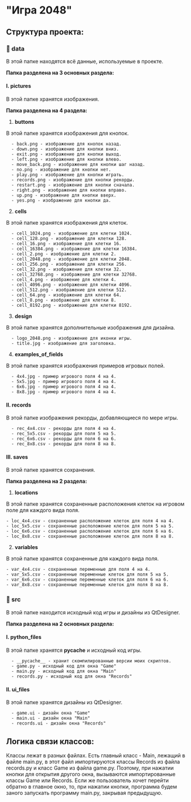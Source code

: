 # "Игра 2048"
## Структура проекта:
### 📁 data
В этой папке находятся всё данные, используемые в проекте.  
       
__Папка разделена на 3 основных раздела:__  
      
   #### I. __pictures__  

  В этой папке хранятся изображения.   
            
  __Папка разделена на 4 раздела:__  
   1. __buttons__  
         
   В этой папке хранятся изображения для кнопок.   
            
      - back.png - изображение для кнопок назад.
      - down.png - изображение для кнопки вниз.
      - exit.png - изображение для кнопки выход.
      - left.png - изображение для кнопки влево.
      - move_back.png - изображение для кнопки шаг назад.
      - no.png - изображение для кнопки нет.
      - play.png - изображение для кнопки играть.
      - records.png - изображение для кнопки рекорды.
      - restart.png - изображение для кнопки сначала.
      - right.png - изображение для кнопки вправо.
      - up.png - изображение для кнопки вверх.
      - yes.png - изображение для кнопки да.
        
   2. __cells__
        
   В этой папке хранятся изображения для клеток.   
          
      - cell_1024.png - изображение для клетки 1024.
      - cell_128.png - изображение для клетки 128.
      - cell_16.png - изображение для клетки 16.
      - cell_16384.png - изображение для клетки 16384.
      - cell_2.png - изображение для клетки 2.
      - cell_2048.png - изображение для клетки 2048.
      - cell_256.png - изображение для клетки 256.
      - cell_32.png - изображение для клетки 32.
      - cell_32768.png - изображение для клетки 32768.
      - cell_4.png - изображение для клетки 4.
      - cell_4096.png - изображение для клетки 4096.
      - cell_512.png - изображение для клетки 512.
      - cell_64.png - изображение для клетки 64.
      - cell_8.png - изображение для клетки 8.
      - cell_8192.png - изображение для клетки 8192.
      
   3. __design__
     
   В этой папке хранятся дополнительные изображения для дизайна.   
           
      - logo_2048.png - изображение для иконки игры. 
      - title.jpg - изображение для заголовка. 
       
   4. __examples_of_fields__
    
   В этой папке хранятся изображения примеров игровых полей.   
         
      - 4x4.jpg - пример игрового поля 4 на 4.
      - 5x5.jpg - пример игрового поля 4 на 4.
      - 6x6.jpg - пример игрового поля 4 на 4.
      - 8x8.jpg - пример игрового поля 4 на 4.
         
   #### II. __records__  
       
   В этой папке изображения рекорды, добавляющиеся по мере игры.

      - rec_4x4.csv - рекорды для поля 4 на 4.
      - rec_5x5.csv - рекорды для поля 5 на 5.
      - rec_6x6.csv - рекорды для поля 6 на 6.
      - rec_8x8.csv - рекорды для поля 8 на 8.

   #### III. __saves__
   
   В этой папке хранятся сохранения.
   
   __Папка разделена на 2 раздела:__

   1. __locations__

   В этой папке хранятся сохраненные расположения клеток на игровом поле для каждого вида поля.
   
    - loc_4x4.csv - сохраненные расположение клеток для поля 4 на 4.
    - loc_5x5.csv - сохраненные расположение клеток для поля 5 на 5.
    - loc_6x6.csv - сохраненные расположение клеток для поля 6 на 6.
    - loc_8x8.csv - сохраненные расположение клеток для поля 8 на 8.

   2. __variables__

   В этой папке хранятся сохраненные для каждого вида поля.
   
    - var_4x4.csv - сохраненные переменные для поля 4 на 4.
    - var_5x5.csv - сохраненные переменные клеток для поля 5 на 5.
    - var_6x6.csv - сохраненные переменные клеток для поля 6 на 6.
    - var_8x8.csv - сохраненные переменные клеток для поля 8 на 8.
              
                    
            
### 📁 src
В этой папке находится исходный код игры и дизайны из QtDesigner.

__Папка разделена на 2 основных раздела:__   
   
   #### I. __python_files__    
   
   В этой папке хранятся __pycache__ и исходный код игры.

      - __pycache__ - хранит скомпилированные версии моих скриптов.
      - game.py - исходный код для окна "Game"  
      - main.py - исходный код для окна "Main"  
      - records.py - исходный код для окна "Records"  

   #### II. __ui_files__    

   В этой папке хранятся дизайны из QtDesigner.

      - game.ui - дизайн окна "Game"  
      - main.ui - дизайн окна "Main"  
      - records.ui - дизайн окна "Records"  
     
     
     
## Логика связи классов:
Классы лежат в разных файлах. Есть главный класс - Main, лежащий в файле main.py, в этот файл импортируются классы Records из файла records.py и класс Game из файла game.py.
Поэтому, при нажатии кнопки для открытия другого окна, вызываются импортированные классы Game или Records. Если же пользователь хочет перейти обратно в главное окно, то, при нажатии кнопки, программа будем заного запускать программу main.py, закрывая предыдущую.





      
   

    
   
